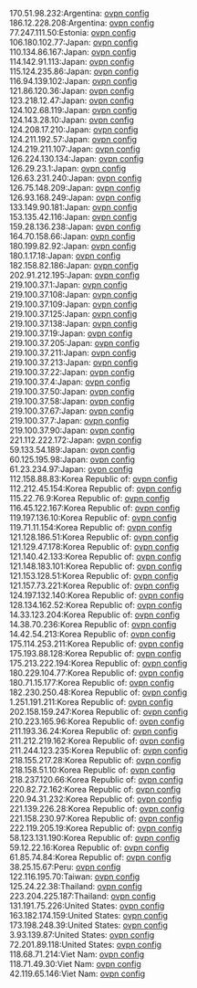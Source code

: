 170.51.98.232:Argentina: [ovpn config](vpn/170_51_98_232.ovpn)  
186.12.228.208:Argentina: [ovpn config](vpn/186_12_228_208.ovpn)  
77.247.111.50:Estonia: [ovpn config](vpn/77_247_111_50.ovpn)  
106.180.102.77:Japan: [ovpn config](vpn/106_180_102_77.ovpn)  
110.134.86.167:Japan: [ovpn config](vpn/110_134_86_167.ovpn)  
114.142.91.113:Japan: [ovpn config](vpn/114_142_91_113.ovpn)  
115.124.235.86:Japan: [ovpn config](vpn/115_124_235_86.ovpn)  
116.94.139.102:Japan: [ovpn config](vpn/116_94_139_102.ovpn)  
121.86.120.36:Japan: [ovpn config](vpn/121_86_120_36.ovpn)  
123.218.12.47:Japan: [ovpn config](vpn/123_218_12_47.ovpn)  
124.102.68.119:Japan: [ovpn config](vpn/124_102_68_119.ovpn)  
124.143.28.10:Japan: [ovpn config](vpn/124_143_28_10.ovpn)  
124.208.17.210:Japan: [ovpn config](vpn/124_208_17_210.ovpn)  
124.211.192.57:Japan: [ovpn config](vpn/124_211_192_57.ovpn)  
124.219.211.107:Japan: [ovpn config](vpn/124_219_211_107.ovpn)  
126.224.130.134:Japan: [ovpn config](vpn/126_224_130_134.ovpn)  
126.29.23.1:Japan: [ovpn config](vpn/126_29_23_1.ovpn)  
126.63.231.240:Japan: [ovpn config](vpn/126_63_231_240.ovpn)  
126.75.148.209:Japan: [ovpn config](vpn/126_75_148_209.ovpn)  
126.93.168.249:Japan: [ovpn config](vpn/126_93_168_249.ovpn)  
133.149.90.181:Japan: [ovpn config](vpn/133_149_90_181.ovpn)  
153.135.42.116:Japan: [ovpn config](vpn/153_135_42_116.ovpn)  
159.28.136.238:Japan: [ovpn config](vpn/159_28_136_238.ovpn)  
164.70.158.66:Japan: [ovpn config](vpn/164_70_158_66.ovpn)  
180.199.82.92:Japan: [ovpn config](vpn/180_199_82_92.ovpn)  
180.1.17.18:Japan: [ovpn config](vpn/180_1_17_18.ovpn)  
182.158.82.186:Japan: [ovpn config](vpn/182_158_82_186.ovpn)  
202.91.212.195:Japan: [ovpn config](vpn/202_91_212_195.ovpn)  
219.100.37.1:Japan: [ovpn config](vpn/219_100_37_1.ovpn)  
219.100.37.108:Japan: [ovpn config](vpn/219_100_37_108.ovpn)  
219.100.37.109:Japan: [ovpn config](vpn/219_100_37_109.ovpn)  
219.100.37.125:Japan: [ovpn config](vpn/219_100_37_125.ovpn)  
219.100.37.138:Japan: [ovpn config](vpn/219_100_37_138.ovpn)  
219.100.37.19:Japan: [ovpn config](vpn/219_100_37_19.ovpn)  
219.100.37.205:Japan: [ovpn config](vpn/219_100_37_205.ovpn)  
219.100.37.211:Japan: [ovpn config](vpn/219_100_37_211.ovpn)  
219.100.37.213:Japan: [ovpn config](vpn/219_100_37_213.ovpn)  
219.100.37.22:Japan: [ovpn config](vpn/219_100_37_22.ovpn)  
219.100.37.4:Japan: [ovpn config](vpn/219_100_37_4.ovpn)  
219.100.37.50:Japan: [ovpn config](vpn/219_100_37_50.ovpn)  
219.100.37.58:Japan: [ovpn config](vpn/219_100_37_58.ovpn)  
219.100.37.67:Japan: [ovpn config](vpn/219_100_37_67.ovpn)  
219.100.37.7:Japan: [ovpn config](vpn/219_100_37_7.ovpn)  
219.100.37.90:Japan: [ovpn config](vpn/219_100_37_90.ovpn)  
221.112.222.172:Japan: [ovpn config](vpn/221_112_222_172.ovpn)  
59.133.54.189:Japan: [ovpn config](vpn/59_133_54_189.ovpn)  
60.125.195.98:Japan: [ovpn config](vpn/60_125_195_98.ovpn)  
61.23.234.97:Japan: [ovpn config](vpn/61_23_234_97.ovpn)  
112.158.88.83:Korea Republic of: [ovpn config](vpn/112_158_88_83.ovpn)  
112.212.45.154:Korea Republic of: [ovpn config](vpn/112_212_45_154.ovpn)  
115.22.76.9:Korea Republic of: [ovpn config](vpn/115_22_76_9.ovpn)  
116.45.122.167:Korea Republic of: [ovpn config](vpn/116_45_122_167.ovpn)  
119.197.136.10:Korea Republic of: [ovpn config](vpn/119_197_136_10.ovpn)  
119.71.11.154:Korea Republic of: [ovpn config](vpn/119_71_11_154.ovpn)  
121.128.186.51:Korea Republic of: [ovpn config](vpn/121_128_186_51.ovpn)  
121.129.47.178:Korea Republic of: [ovpn config](vpn/121_129_47_178.ovpn)  
121.140.42.133:Korea Republic of: [ovpn config](vpn/121_140_42_133.ovpn)  
121.148.183.101:Korea Republic of: [ovpn config](vpn/121_148_183_101.ovpn)  
121.153.128.51:Korea Republic of: [ovpn config](vpn/121_153_128_51.ovpn)  
121.157.73.221:Korea Republic of: [ovpn config](vpn/121_157_73_221.ovpn)  
124.197.132.140:Korea Republic of: [ovpn config](vpn/124_197_132_140.ovpn)  
128.134.162.52:Korea Republic of: [ovpn config](vpn/128_134_162_52.ovpn)  
14.33.123.204:Korea Republic of: [ovpn config](vpn/14_33_123_204.ovpn)  
14.38.70.236:Korea Republic of: [ovpn config](vpn/14_38_70_236.ovpn)  
14.42.54.213:Korea Republic of: [ovpn config](vpn/14_42_54_213.ovpn)  
175.114.253.211:Korea Republic of: [ovpn config](vpn/175_114_253_211.ovpn)  
175.193.88.128:Korea Republic of: [ovpn config](vpn/175_193_88_128.ovpn)  
175.213.222.194:Korea Republic of: [ovpn config](vpn/175_213_222_194.ovpn)  
180.229.104.77:Korea Republic of: [ovpn config](vpn/180_229_104_77.ovpn)  
180.71.15.177:Korea Republic of: [ovpn config](vpn/180_71_15_177.ovpn)  
182.230.250.48:Korea Republic of: [ovpn config](vpn/182_230_250_48.ovpn)  
1.251.191.211:Korea Republic of: [ovpn config](vpn/1_251_191_211.ovpn)  
202.158.159.247:Korea Republic of: [ovpn config](vpn/202_158_159_247.ovpn)  
210.223.165.96:Korea Republic of: [ovpn config](vpn/210_223_165_96.ovpn)  
211.193.36.24:Korea Republic of: [ovpn config](vpn/211_193_36_24.ovpn)  
211.212.219.162:Korea Republic of: [ovpn config](vpn/211_212_219_162.ovpn)  
211.244.123.235:Korea Republic of: [ovpn config](vpn/211_244_123_235.ovpn)  
218.155.217.28:Korea Republic of: [ovpn config](vpn/218_155_217_28.ovpn)  
218.158.51.10:Korea Republic of: [ovpn config](vpn/218_158_51_10.ovpn)  
218.237.120.66:Korea Republic of: [ovpn config](vpn/218_237_120_66.ovpn)  
220.82.72.162:Korea Republic of: [ovpn config](vpn/220_82_72_162.ovpn)  
220.94.31.232:Korea Republic of: [ovpn config](vpn/220_94_31_232.ovpn)  
221.139.226.28:Korea Republic of: [ovpn config](vpn/221_139_226_28.ovpn)  
221.158.230.97:Korea Republic of: [ovpn config](vpn/221_158_230_97.ovpn)  
222.119.205.19:Korea Republic of: [ovpn config](vpn/222_119_205_19.ovpn)  
58.123.131.190:Korea Republic of: [ovpn config](vpn/58_123_131_190.ovpn)  
59.12.22.16:Korea Republic of: [ovpn config](vpn/59_12_22_16.ovpn)  
61.85.74.84:Korea Republic of: [ovpn config](vpn/61_85_74_84.ovpn)  
38.25.15.67:Peru: [ovpn config](vpn/38_25_15_67.ovpn)  
122.116.195.70:Taiwan: [ovpn config](vpn/122_116_195_70.ovpn)  
125.24.22.38:Thailand: [ovpn config](vpn/125_24_22_38.ovpn)  
223.204.225.187:Thailand: [ovpn config](vpn/223_204_225_187.ovpn)  
131.191.75.226:United States: [ovpn config](vpn/131_191_75_226.ovpn)  
163.182.174.159:United States: [ovpn config](vpn/163_182_174_159.ovpn)  
173.198.248.39:United States: [ovpn config](vpn/173_198_248_39.ovpn)  
3.93.139.87:United States: [ovpn config](vpn/3_93_139_87.ovpn)  
72.201.89.118:United States: [ovpn config](vpn/72_201_89_118.ovpn)  
118.68.71.214:Viet Nam: [ovpn config](vpn/118_68_71_214.ovpn)  
118.71.49.30:Viet Nam: [ovpn config](vpn/118_71_49_30.ovpn)  
42.119.65.146:Viet Nam: [ovpn config](vpn/42_119_65_146.ovpn)  
